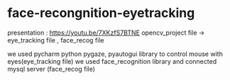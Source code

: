 # face-recongnition-eyetracking
presentation : https://youtu.be/7XKzfS7BTNE
opencv_project file ->  eye_tracking file , face_recog file

we used pycharm python pygaze, pyautogui library to control mouse with eyes(eye_tracking file)
we used face_recognition library and connected mysql server (face_recog file)
